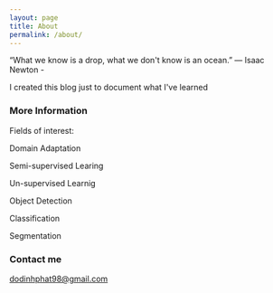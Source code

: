 ```yaml
---
layout: page
title: About
permalink: /about/
---
```


“What we know is a drop, what we don't know is an ocean.”
                                    ― Isaac Newton -

I created this blog just to document what I've learned

### More Information


<p>Fields of interest:</p>
  <p>Domain Adaptation</p>
  <p>Semi-supervised Learing</p>
  <p>Un-supervised Learnig</p>
  <p>Object Detection</p>
  <p>Classification</p>
  <p>Segmentation</p>


### Contact me

[dodinhphat98@gmail.com](mailto:dodinhphat98@gmail.com)

